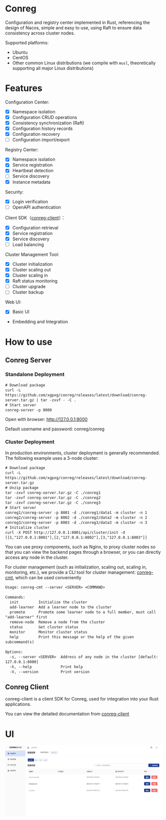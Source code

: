 # Conreg

Configuration and registry center implemented in Rust, referencing the design of Nacos, simple and easy to use, using
Raft to ensure data consistency across cluster nodes.

Supported platforms:

- Ubuntu
- CentOS
- Other common Linux distributions (we compile with `musl`, theoretically supporting all major Linux distributions)

# Features

Configuration Center:

- [x] Namespace isolation
- [x] Configuration CRUD operations
- [x] Consistency synchronization (Raft)
- [x] Configuration history records
- [x] Configuration recovery
- [ ] Configuration import/export

Registry Center:

- [x] Namespace isolation
- [x] Service registration
- [x] Heartbeat detection
- [ ] Service discovery
- [x] Instance metadata

Security:

- [x] Login verification
- [ ] OpenAPI authentication

Client SDK（[conreg-client](https://docs.rs/conreg-client)）：

- [x] Configuration retrieval
- [x] Service registration
- [x] Service discovery
- [ ] Load balancing

Cluster Management Tool:

- [x] Cluster initialization
- [x] Cluster scaling out
- [x] Cluster scaling in
- [x] Raft status monitoring
- [ ] Cluster upgrade
- [ ] Cluster backup

Web UI:

- [x] Basic UI
- Embedding and Integration

# How to use

## Conreg Server

### Standalone Deployment

```shell
# Download package
curl -L https://github.com/xgpxg/conreg/releases/latest/download/conreg-server.tar.gz | tar -zxvf - -C .
# Start server
conreg-server -p 8000
```

Open with browser: http://127.0.0.1:8000

Default username and password: conreg/conreg

### Cluster Deployment

In production environments, cluster deployment is generally recommended. The following example uses a 3-node cluster:

```shell
# Download package
curl -L https://github.com/xgpxg/conreg/releases/latest/download/conreg-server.tar.gz 
# Unzip package
tar -zxvf conreg-server.tar.gz -C ./conreg1
tar -zxvf conreg-server.tar.gz -C ./conreg2
tar -zxvf conreg-server.tar.gz -C ./conreg3
# Start server
conreg1/conreg-server -p 8001 -d ./conreg1/data1 -m cluster -n 1
conreg2/conreg-server -p 8002 -d ./conreg2/data2 -m cluster -n 2
conreg3/conreg-server -p 8003 -d ./conreg3/data3 -m cluster -n 3
# Initialize cluster
curl -X POST http://127.0.0.1:8001/api/cluster/init -d [[1,"127.0.0.1:8001"],[2,"127.0.0.1:8002"],[3,"127.0.0.1:8003"]]
```

You can use proxy components, such as Nginx, to proxy cluster nodes so that you can view the backend pages through a
browser, or you can directly access any node in the cluster.

For cluster management (such as initialization, scaling out, scaling in, monitoring, etc.), we provide a CLI tool for
cluster management: [conreg-cmt](https://crates.io/crates/conreg-cmt), which can be used conveniently

```shell
Usage: conreg-cmt --server <SERVER> <COMMAND>

Commands:
  init         Initialize the cluster
  add-learner  Add a learner node to the cluster
  promote      Promote some learner node to a full member, must call "add-learner" first
  remove-node  Remove a node from the cluster
  status       Get cluster status
  monitor      Monitor cluster status
  help         Print this message or the help of the given subcommand(s)

Options:
  -s, --server <SERVER>  Address of any node in the cluster [default: 127.0.0.1:8000]
  -h, --help             Print help
  -V, --version          Print version
```

## Conreg Client

conreg-client is a client SDK for Conreg, used for integration into your Rust applications.

You can view the detailed documentation from [conreg-client](https://docs.rs/conreg-client)

# UI

![img.png](docs/ui.png)